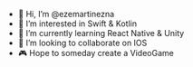 - 👋 Hi, I’m @ezemartinezna
- 👀 I’m interested in Swift & Kotlin
- 🌱 I’m currently learning React Native & Unity
- 💞️ I’m looking to collaborate on IOS 
- 🎮 Hope to someday create a VideoGame

<!---
ezemartinezna/ezemartinezna is a ✨ special ✨ repository because its `README.md` (this file) appears on your GitHub profile.
You can click the Preview link to take a look at your changes.
--->
